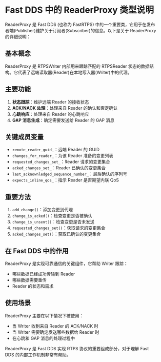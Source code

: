 # Fast DDS 中的 ReaderProxy 类型说明

ReaderProxy 是 Fast DDS (也称为 FastRTPS) 中的一个重要类，它用于在发布者端(Publisher)维护关于订阅者(Subscriber)的信息。以下是关于 ReaderProxy 的详细说明：

## 基本概念

ReaderProxy 是 RTPSWriter 内部用来跟踪匹配的 RTPSReader 状态的数据结构。它代表了远端读取器(Reader)在本地写入器(Writer)中的代理。

## 主要功能

1. **状态跟踪**：维护远端 Reader 的接收状态
2. **ACK/NACK 处理**：处理来自 Reader 的确认和否定确认
3. **心跳响应**：处理来自 Reader 的心跳响应
4. **GAP 消息生成**：确定需要发送给 Reader 的 GAP 消息

## 关键成员变量

- `remote_reader_guid_`：远端 Reader 的 GUID
- `changes_for_reader_`：为该 Reader 准备的变更列表
- `requested_changes_set_`：Reader 请求的变更集合
- `acked_changes_set_`：Reader 已确认的变更集合
- `last_acknownledged_sequence_number_`：最后确认的序列号
- `expects_inline_qos_`：指示 Reader 是否期望内联 QoS

## 重要方法

1. `add_change()`：添加变更到代理
2. `change_is_acked()`：检查变更是否被确认
3. `change_is_unsent()`：检查变更是否未发送
4. `requested_changes_set()`：获取请求的变更集合
5. `acked_changes_set()`：获取已确认的变更集合

## 在 Fast DDS 中的作用

ReaderProxy 是实现可靠通信的关键组件，它帮助 Writer 跟踪：
- 哪些数据已经成功传输到 Reader
- 哪些数据需要重传
- Reader 的状态和需求

## 使用场景

ReaderProxy 主要在以下情况下被使用：
- 当 Writer 收到来自 Reader 的 ACK/NACK 时
- 当 Writer 需要确定发送哪些数据给 Reader 时
- 在心跳和 GAP 消息的处理过程中

ReaderProxy 是 Fast DDS 实现 RTPS 协议的重要组成部分，对于理解 Fast DDS 的内部工作机制非常有帮助。